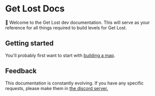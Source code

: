 # Get Lost Docs

👋 Welcome to the Get Lost dev documentation. This will serve as your reference for all things required to build levels for Get Lost.

## Getting started

You'll probably first want to start with [building a map](tutorials/map/building-a-map.md).

## Feedback

This documentation is constantly evolving. If you have any specific requests, please make them in [the discord server.](https://discord.gg/v4AAezkSEu)

